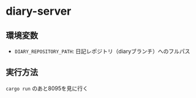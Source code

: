 # diary-server

## 環境変数

- `DIARY_REPOSITORY_PATH`: 日記レポジトリ（diaryブランチ）へのフルパス

## 実行方法

`cargo run` のあと8095を見に行く